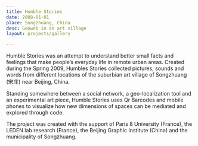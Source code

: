 ```yaml
---
title: Humble Stories
date: 2008-01-01
place: Songzhuang, China
desc: Geoweb in an art village
layout: projects/gallery

---
```

Humble Stories was an attempt to understand better small facts and feelings that make people’s everyday life in remote urban areas. Created during the Spring 2009, Humbles Stories collected pictures, sounds and words from different locations of the suburbian art village of Songzhuang (宋庄) near Beijing, China.

Standing somewhere between a social network, a geo-localization tool and an experimental art piece, Humble Stories uses Qr Barcodes and mobile phones to visualize how new dimensions of spaces can be mediated and explored through code.

The project was created with the support of Paris 8 University (France), the LEDEN lab research (France), the Beijing Graphic Institute (China) and the municipality of Songzhuang.
